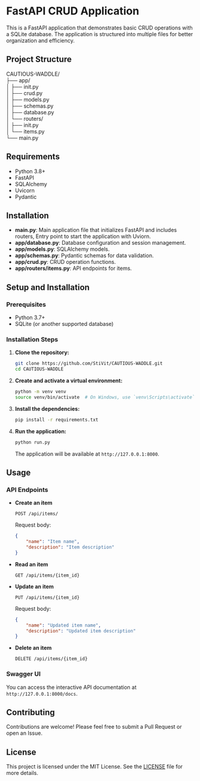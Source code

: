 # FastAPI CRUD Application

This is a FastAPI application that demonstrates basic CRUD operations with a SQLite database. The application is structured into multiple files for better organization and efficiency.

## Project Structure

CAUTIOUS-WADDLE/<br>
├── app/<br>
│ ├── init.py<br>
│ ├── crud.py<br>
│ ├── models.py<br>
│ ├── schemas.py<br>
│ ├── database.py<br>
│ └── routers/<br>
│     ├── init.py<br>
│     └── items.py<br>
└── main.py


## Requirements

- Python 3.8+
- FastAPI
- SQLAlchemy
- Uvicorn
- Pydantic

## Installation


- **main.py**: Main application file that initializes FastAPI and includes routers, Entry point to start the application with Uviorn.
- **app/database.py**: Database configuration and session management.
- **app/models.py**: SQLAlchemy models.
- **app/schemas.py**: Pydantic schemas for data validation.
- **app/crud.py**: CRUD operation functions.
- **app/routers/items.py**: API endpoints for items.

## Setup and Installation

### Prerequisites

- Python 3.7+
- SQLite (or another supported database)

### Installation Steps

1. **Clone the repository:**

    ```bash
    git clone https://github.com/StiVit/CAUTIOUS-WADDLE.git
    cd CAUTIOUS-WADDLE
    ```

2. **Create and activate a virtual environment:**

    ```bash
    python -m venv venv
    source venv/bin/activate  # On Windows, use `venv\Scripts\activate`
    ```

3. **Install the dependencies:**

    ```bash
    pip install -r requirements.txt
    ```

4. **Run the application:**

    ```bash
    python run.py
    ```

    The application will be available at `http://127.0.0.1:8000`.

## Usage

### API Endpoints

- **Create an item**

    ```http
    POST /api/items/
    ```

    Request body:

    ```json
    {
        "name": "Item name",
        "description": "Item description"
    }
    ```

- **Read an item**

    ```http
    GET /api/items/{item_id}
    ```

- **Update an item**

    ```http
    PUT /api/items/{item_id}
    ```

    Request body:

    ```json
    {
        "name": "Updated item name",
        "description": "Updated item description"
    }
    ```

- **Delete an item**

    ```http
    DELETE /api/items/{item_id}
    ```

### Swagger UI

You can access the interactive API documentation at `http://127.0.0.1:8000/docs`.

## Contributing

Contributions are welcome! Please feel free to submit a Pull Request or open an Issue.

## License

This project is licensed under the MIT License. See the [LICENSE](LICENSE) file for more details.
